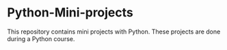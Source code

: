 # Python-Mini-projects
This repository contains mini projects with Python.
These projects are done during a Python course.
